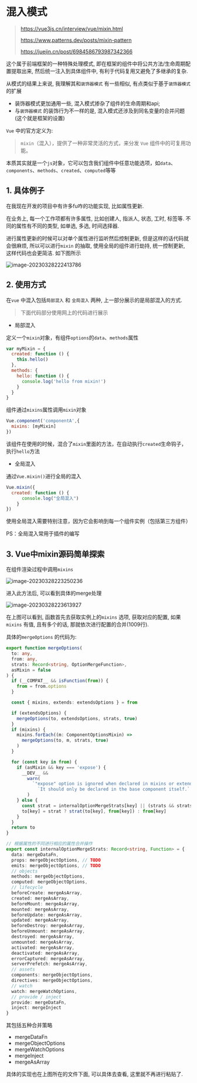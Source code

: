 # 混入模式

>https://vue3js.cn/interview/vue/mixin.html
>
>https://www.patterns.dev/posts/mixin-pattern
>
>https://juejin.cn/post/6984586793987342366



这个属于前端框架的一种特殊处理模式, 即在框架的组件中将公共方法/生命周期配置提取出来, 然后统一注入到具体组件中, 有利于代码复用又避免了多继承的复杂.

从模式的结果上来说, 我理解其和`装饰器模式` 有一些相似, 有点类似于基于`装饰器模式` 的扩展

- 装饰器模式更加通用一些, 混入模式掺杂了组件的生命周期和api; 
- 与`装饰器模式` 的装饰行为不一样的是, 混入模式还涉及到同名变量的合并问题(这个就是框架的设置)

`Vue` 中的官方定义为:

> `mixin`（混入），提供了一种非常灵活的方式，来分发 `Vue` 组件中的可复用功能。

本质其实就是一个`js`对象，它可以包含我们组件中任意功能选项，如`data`、`components`、`methods`、`created`、`computed`等等



## 1. 具体例子

在我现在开发的项目中有许多fu咋的功能实现, 比如属性更新.

在业务上, 每一个工作项都有许多属性, 比如创建人, 指派人, 状态, 工时, 标签等. 不同的属性有不同的类型, 如单选, 多选, 时间选择器. 

进行属性更新的时候可以对单个属性进行监听然后控制更新, 但是这样的话代码就会很麻烦, 所以可以进行`mixin` 的抽取, 使用全局的组件进行劫持, 统一控制更新, 这样代码也会更简洁. 如下图所示

![image-20230328222413786](https://cdn.jsdelivr.net/gh/scattter/blogweb/images/image-20230328222413786.png)



## 2. 使用方式

在`vue` 中混入包括`局部混入` 和 `全局混入` 两种, 上一部分展示的是局部混入的方式.

> 下面代码部分使用网上的代码进行展示

- 局部混入

定义一个`mixin`对象，有组件`options`的`data`、`methods`属性

```javascript
var myMixin = {
  created: function () {
    this.hello()
  },
  methods: {
    hello: function () {
      console.log('hello from mixin!')
    }
  }
}
```

组件通过`mixins`属性调用`mixin`对象

```javascript
Vue.component('componentA',{
  mixins: [myMixin]
})
```

该组件在使用的时候，混合了`mixin`里面的方法，在自动执行`created`生命钩子，执行`hello`方法

- 全局混入

通过`Vue.mixin()`进行全局的混入

```javascript
Vue.mixin({
  created: function () {
      console.log("全局混入")
    }
})
```

使用全局混入需要特别注意，因为它会影响到每一个组件实例（包括第三方组件）

PS：全局混入常用于插件的编写



## 3. Vue中mixin源码简单探索

在组件渲染过程中调用`mixins`

![image-20230328223250236](https://cdn.jsdelivr.net/gh/scattter/blogweb/images/image-20230328223250236.png)

进入此方法后, 可以看到具体的merge处理

![image-20230328223613927](https://cdn.jsdelivr.net/gh/scattter/blogweb/images/image-20230328223613927.png)

在上图可以看到, 函数首先去获取实例上的`mixins` 选项, 获取对应的配置, 如果`mixins` 有值, 且有多个的话, 那就依次进行配置的合并(1009行). 



具体的`mergeOptions` 的代码为:

```typescript
export function mergeOptions(
  to: any,
  from: any,
  strats: Record<string, OptionMergeFunction>,
  asMixin = false
) {
  if (__COMPAT__ && isFunction(from)) {
    from = from.options
  }

  const { mixins, extends: extendsOptions } = from

  if (extendsOptions) {
    mergeOptions(to, extendsOptions, strats, true)
  }
  if (mixins) {
    mixins.forEach((m: ComponentOptionsMixin) =>
      mergeOptions(to, m, strats, true)
    )
  }

  for (const key in from) {
    if (asMixin && key === 'expose') {
      __DEV__ &&
        warn(
          `"expose" option is ignored when declared in mixins or extends. ` +
            `It should only be declared in the base component itself.`
        )
    } else {
      const strat = internalOptionMergeStrats[key] || (strats && strats[key])
      to[key] = strat ? strat(to[key], from[key]) : from[key]
    }
  }
  return to
}

// 根据属性的不同进行相应的属性合并操作
export const internalOptionMergeStrats: Record<string, Function> = {
  data: mergeDataFn,
  props: mergeObjectOptions, // TODO
  emits: mergeObjectOptions, // TODO
  // objects
  methods: mergeObjectOptions,
  computed: mergeObjectOptions,
  // lifecycle
  beforeCreate: mergeAsArray,
  created: mergeAsArray,
  beforeMount: mergeAsArray,
  mounted: mergeAsArray,
  beforeUpdate: mergeAsArray,
  updated: mergeAsArray,
  beforeDestroy: mergeAsArray,
  beforeUnmount: mergeAsArray,
  destroyed: mergeAsArray,
  unmounted: mergeAsArray,
  activated: mergeAsArray,
  deactivated: mergeAsArray,
  errorCaptured: mergeAsArray,
  serverPrefetch: mergeAsArray,
  // assets
  components: mergeObjectOptions,
  directives: mergeObjectOptions,
  // watch
  watch: mergeWatchOptions,
  // provide / inject
  provide: mergeDataFn,
  inject: mergeInject
}
```

其包括五种合并策略

- mergeDataFn
- mergeObjectOptions
- mergeWatchOptions
- mergeInject
- mergeAsArray

具体的实现也在上图所在的文件下面, 可以具体去查看, 这里就不再进行粘贴了.
